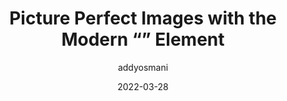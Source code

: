 ---
author: addyosmani
date: 2022-03-28
permalink: false
publisher: stackoverflow
tags:
  - images
  - html
  - performance
  - web-vitals
target_url: https://stackoverflow.blog/2022/03/28/picture-perfect-images-with-the-modern-element/
title: Picture Perfect Images with the Modern “<img>” Element
---